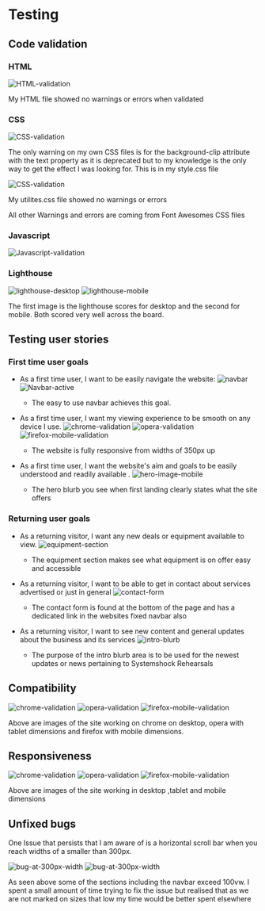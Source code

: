 # Testing 

## Code validation 

### HTML

![HTML-validation](documentation/validate-html.png)

My HTML file showed no warnings or errors when validated


### CSS

![CSS-validation](documentation/validate-css.png)

The only warning on my own CSS files is for the background-clip attribute with the text property as it is deprecated but to my knowledge is the only way to get the effect I was looking for. This is in my style.css file

![CSS-validation](documentation/validate-css-utilites.png)

My utilites.css file showed no warnings or errors

All other Warnings and errors are coming from Font Awesomes CSS files

### Javascript

![Javascript-validation](documentation/validate-js.png)



### Lighthouse

![lighthouse-desktop](/documentation/lighthouse-desktop.png)
![lighthouse-mobile](/documentation/lighthouse-mobile.png)

The first image is the lighthouse scores for desktop and the second for mobile. Both scored very well across the board.

## Testing user stories

 ### First time user goals

* As a first time user, I want to be easily navigate the website:
![navbar](documentation/navbar-desktop.png)
![Navbar-active](documentation/navbar-desktop-active.png)
    * The easy to use navbar achieves this goal.

* As a first time user, I want my viewing experience to be smooth on any device I use.
![chrome-validation](documentation/validate-chrome.png)
![opera-validation](documentation/validate-opera-tablet.png)
![firefox-mobile-validation](documentation/validate-firefox-mobile.png)
    * The website is fully responsive from widths of 350px up 

* As a first time user, I want the website's aim and goals to be easily understood and readily available .
![hero-image-mobile](documentation/hero-doc-mobile.png)
    * The hero blurb you see when first landing clearly states what the site offers

 ### Returning user goals

* As a returning visitor, I want any new deals or equipment available to view.
![equipment-section](documentation/equipment.png)
    * The equipment section makes see what equipment is on offer easy and accessible

* As a returning visitor, I want to be able to get in contact about services advertised or just in general 
![contact-form](documentation/contact.png)
    * The contact form is found at the bottom of the page and has a dedicated link in the websites fixed navbar also
*  As a returning visitor, I want to see new content and general updates about the business and its services
![intro-blurb](documentation/intro-blurb.png)
    * The purpose of the intro blurb area is to be used for the newest updates or news pertaining to Systemshock Rehearsals  


## Compatibility 

![chrome-validation](documentation/validate-chrome.png)
![opera-validation](documentation/validate-opera-tablet.png)
![firefox-mobile-validation](documentation/validate-firefox-mobile.png)

Above are images of the site working on chrome on desktop, opera with tablet dimensions and firefox with mobile dimensions.


## Responsiveness

![chrome-validation](documentation/validate-chrome.png)
![opera-validation](documentation/validate-opera-tablet.png)
![firefox-mobile-validation](documentation/validate-firefox-mobile.png)

Above are images of the site working in desktop ,tablet and mobile dimensions

## Unfixed bugs 

One Issue that persists that I am aware of is a horizontal scroll bar when you reach widths of a smaller than 300px.

![bug-at-300px-width](documentation/300px-bug1.png)
![bug-at-300px-width](documentation/300px-bug2.png)

As seen above some of the sections including the navbar exceed 100vw. I spent a small amount of time trying to fix the issue but realised that as we are not marked on sizes that low my time would be better spent elsewhere